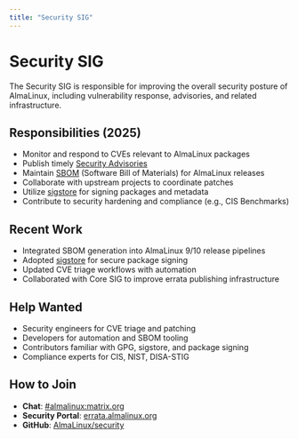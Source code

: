 ```yaml
---
title: "Security SIG"
---
```


# Security SIG

The Security SIG is responsible for improving the overall security posture of AlmaLinux, including vulnerability response, advisories, and related infrastructure.

## Responsibilities (2025)

- Monitor and respond to CVEs relevant to AlmaLinux packages
- Publish timely [Security Advisories](https://errata.almalinux.org/)
- Maintain [SBOM](https://en.wikipedia.org/wiki/Software_Bill_of_Materials) (Software Bill of Materials) for AlmaLinux releases
- Collaborate with upstream projects to coordinate patches
- Utilize [sigstore](https://www.sigstore.dev/) for signing packages and metadata
- Contribute to security hardening and compliance (e.g., CIS Benchmarks)

## Recent Work

- Integrated SBOM generation into AlmaLinux 9/10 release pipelines
- Adopted [sigstore](https://www.sigstore.dev/) for secure package signing
- Updated CVE triage workflows with automation
- Collaborated with Core SIG to improve errata publishing infrastructure

## Help Wanted

- Security engineers for CVE triage and patching
- Developers for automation and SBOM tooling
- Contributors familiar with GPG, sigstore, and package signing
- Compliance experts for CIS, NIST, DISA-STIG

## How to Join

- **Chat**: [#almalinux:matrix.org](https://matrix.to/#/#almalinux:matrix.org)
- **Security Portal**: [errata.almalinux.org](https://errata.almalinux.org/)
- **GitHub**: [AlmaLinux/security](https://github.com/AlmaLinux/security)

